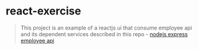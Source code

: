 # react-exercise

> This project is an example of a reactjs ui that consume employee api and its dependent services described in this repo - [nodejs express employee api](https://github.com/ahermanto47/nodejs-express-exercise.git)

